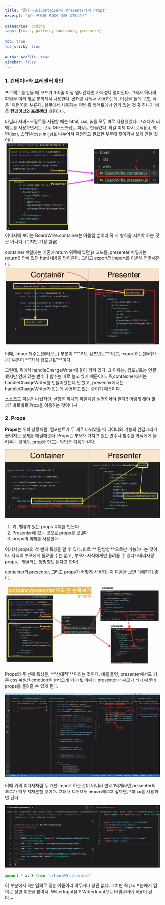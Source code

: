 ```yaml
---
title: "폴더 구조(Container와 Presenter)와 Props"
excerpt: "폴더 구조와 프롭에 대해 알아보자!"

categories: coding
tags: [react, pattern, container, presenter]

toc: true
toc_sticky: true

author_profile: true
sidebar: false
---
```


### 1. 컨테이너와 프레젠터 패턴

프로젝트를 만들 때 코드가 100줄 이상 넘어간다면 가독성이 떨어진다. 그래서 하나의 파일을 여러 개로 분리해서 사용한다. 폴더를 나눠서 사용하는데, 이것을 폴더 구조, 혹은 '패턴'이라 부른다. 실무에서 사용하는 패턴 중 리액트에서 인기 있는 것 중 하나가 바로 **컨테이너와 프레젠터** 패턴이다.

바닐라 자바스크립트를 사용할 때는 html, css, js를 모두 따로 사용했었다. 그러다가 리액트를 사용하면서는 모두 자바스크립트 파일로 만들었다. 이걸 이제 다시 로직(js), 화면(jsx), 스타일(css-in-js)로 나누어서 저장하고 필요한 부분에 찾아가서 보게 만들 것이다.
![pattern](\assets/images/pattern/pattern.png)
이미지에 보이는 BoardWrite.container는 이름일 뿐이라 꼭 저 형식을 지켜야 하는 것은 아니다. (그치만 가장 깔끔)

container 파일에는 기존에 return 위쪽에 있던 js 코드를, presenter 파일에는 return() 안에 있던 html 내용을 담아준다. 그리고 export와 import를 이용해 연결해준다.
![container_presenter](\assets/images/pattern/container_presenter.png)

이때, import해주는(불러오는) 부분이 **"부모 컴포넌트"**이고, export하는(불려가는) 부분이 **"자식 컴포넌트"**이다.

그런데, 위에서 handleChangeWriter에 불이 꺼져 있다. 그 이유는, 컴포넌트는 연결했지만 안에 있는 변수나 함수는 따로 놀고 있기 때문이다. 즉,contaioner에서는 handleChangeWriter를 만들어놨는데 안 썼고, presenter에서는 handleChangeWriter가 없는데 사용하고 있는 중이기 때문이다.

소스코드 파일은 나눴지만, 실행은 하나의 파일처럼 실행되어야 한다!! 어떻게 해야 할까? 바로바로 Prop을 이용하는 것이다~!


### 2. Props

**Props**는 위의 상황처럼, 컴포넌트가 두 개로 나뉘었을 때 데이터와 기능의 연결고리가 끊어지는 문제를 해결해준다. Props는 부모가 가지고 있는 변수나 함수를 자식에게 물려주는 것이다. prop을 만드는 방법은 다음과 같다:

![component](\assets/images/pattern/prop.png)

1. 키, 밸류가 있는 props 객체를 만든다
2. Presenter에 있는 곳으로 props를 보낸다
3. props의 객체를 사용한다

여기서 props의 첫 번째 특성을 알 수 있다. 바로 **'단방향'**으로만 가능하다는 것이다. 자식이 부모에게 물려줄 수는 없고, 부모가 자식에게만 물려줄 수 있다! (내리사랑 props... 앵귤러는 양방향도 된다고 한다)

container와 presenter, 그리고 props가 어떻게 사용되는지 다음을 보면 이해하기 좋다.

![review](\assets/images/pattern/review.jpg)


Props의 두 번째 특성은, **'상대적'**이라는 것이다. 예를 들면, presenter에서도 기존 css 파일인 emotion을 불러오게 되는데, 이때는 presenter가 부모가 되기 때문에 props를 물려줄 수 있게 된다.

![emotion](\assets/images/pattern/emotion.jpg)

이때 위의 이미지처럼 두 개만 import 하는 것이 아니라 만약 1억개라면 presenter의 코드가 매우 지저분할 것이다. 그래서 모두모두 import해오고 싶다면, *과 as를 사용하면 된다.

![import_all](\assets/images/pattern/import_all.png)


```javascript
import * as S from './BoardWrite.style'
```

이 부분에서 S는 임의로 정한 이름이라 아무거나 상관 없다. 그치만 꼭 jsx 부분에서 임의로 정한 이름을 붙여서, WriterInput을 S.WriterInput으로 바꿔주어야 적용이 된다.~